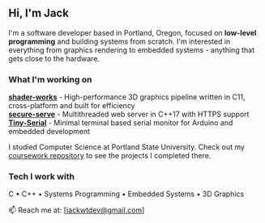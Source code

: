 ## Hi, I'm Jack

I'm a software developer based in Portland, Oregon, focused on **low-level programming** and building systems from scratch. I'm interested in everything from graphics rendering to embedded systems - anything that gets close to the hardware.

### What I'm working on

**[shader-works](https://github.com/jackwthake/shader-works)** - High-performance 3D graphics pipeline written in C11, cross-platform and built for efficiency  
**[secure-serve](https://github.com/jackwthake/seecure-server)** - Multithreaded web server in C++17 with HTTPS support  
**[Tiny-Serial](https://github.com/jackwthake/tiny-Serial)** - Minimal terminal based serial monitor for Arduino and embedded development

I studied Computer Science at Portland State University. Check out my [coursework repository](https://github.com/jackwthake/psu-computer-science) to see the projects I completed there.

### Tech I work with
C • C++ • Systems Programming • Embedded Systems • 3D Graphics

📫 Reach me at: [jackwtdev@gmail.com]
